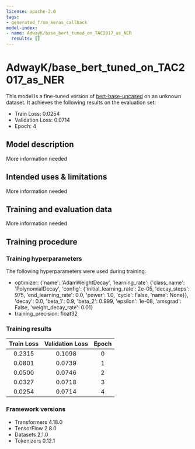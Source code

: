 ```yaml
---
license: apache-2.0
tags:
- generated_from_keras_callback
model-index:
- name: AdwayK/base_bert_tuned_on_TAC2017_as_NER
  results: []
---
```


<!-- This model card has been generated automatically according to the information Keras had access to. You should
probably proofread and complete it, then remove this comment. -->

# AdwayK/base_bert_tuned_on_TAC2017_as_NER

This model is a fine-tuned version of [bert-base-uncased](https://huggingface.co/bert-base-uncased) on an unknown dataset.
It achieves the following results on the evaluation set:
- Train Loss: 0.0254
- Validation Loss: 0.0714
- Epoch: 4

## Model description

More information needed

## Intended uses & limitations

More information needed

## Training and evaluation data

More information needed

## Training procedure

### Training hyperparameters

The following hyperparameters were used during training:
- optimizer: {'name': 'AdamWeightDecay', 'learning_rate': {'class_name': 'PolynomialDecay', 'config': {'initial_learning_rate': 2e-05, 'decay_steps': 975, 'end_learning_rate': 0.0, 'power': 1.0, 'cycle': False, 'name': None}}, 'decay': 0.0, 'beta_1': 0.9, 'beta_2': 0.999, 'epsilon': 1e-08, 'amsgrad': False, 'weight_decay_rate': 0.01}
- training_precision: float32

### Training results

| Train Loss | Validation Loss | Epoch |
|:----------:|:---------------:|:-----:|
| 0.2315     | 0.1098          | 0     |
| 0.0801     | 0.0739          | 1     |
| 0.0500     | 0.0746          | 2     |
| 0.0327     | 0.0718          | 3     |
| 0.0254     | 0.0714          | 4     |


### Framework versions

- Transformers 4.18.0
- TensorFlow 2.8.0
- Datasets 2.1.0
- Tokenizers 0.12.1
